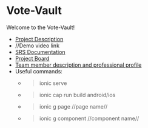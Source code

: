 # Vote-Vault

Welcome to the Vote-Vault!

* [Project Description](https://github.com/COS301-SE-2022/Vote-Vault/wiki/Description)
* //Demo video link
* [SRS Documentation](https://github.com/COS301-SE-2022/Vote-Vault/wiki/SRS-Documentation)
* [Project Board](https://github.com/COS301-SE-2022/Vote-Vault/projects)
* [Team member description and professional profile](https://github.com/COS301-SE-2022/Vote-Vault/wiki/Meet-The-Team)
* Useful commands:
  * > ionic serve
  * > ionic cap run build android/ios
  * > ionic g page //page name//
  * > ionic g component //component name//
